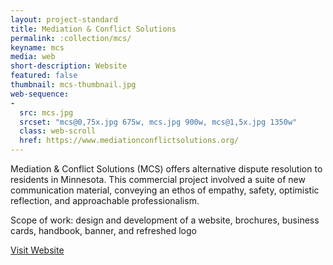 ```yaml
---
layout: project-standard
title: Mediation & Conflict Solutions
permalink: :collection/mcs/
keyname: mcs
media: web
short-description: Website
featured: false
thumbnail: mcs-thumbnail.jpg
web-sequence: 
- 
  src: mcs.jpg
  srcset: "mcs@0,75x.jpg 675w, mcs.jpg 900w, mcs@1,5x.jpg 1350w"
  class: web-scroll
  href: https://www.mediationconflictsolutions.org/
---
```


Mediation & Conflict Solutions (MCS) offers alternative dispute resolution to residents in Minnesota. This commercial project involved a suite of new communication material, conveying an ethos of empathy, safety, optimistic reflection, and approachable professionalism.

Scope of work: design and development of a website, brochures, business cards, handbook, banner, and refreshed logo

<a class="learn-more" href="https://www.mediationconflictsolutions.org/" target="_blank">Visit Website<span class="lg-right-arrow"></span></a> 
